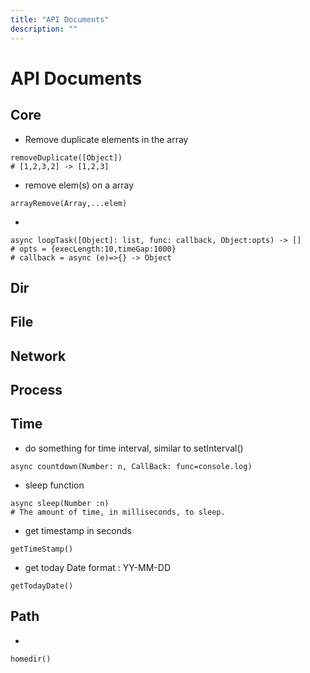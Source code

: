 ```yaml
---
title: "API Documents"
description: ""
---
```


# API Documents

## Core
- Remove duplicate elements in the array
```
removeDuplicate([Object])
# [1,2,3,2] -> [1,2,3]
```

- remove elem(s) on a array 
```
arrayRemove(Array,...elem)
```

- 
```
async loopTask([Object]: list, func: callback, Object:opts) -> []
# opts = {execLength:10,timeGap:1000}
# callback = async (e)=>{} -> Object
```

## Dir

## File

## Network

## Process

## Time
- do something for time interval, similar to setInterval()
```
async countdown(Number: n, CallBack: func=console.log)
```
- sleep function
```
async sleep(Number :n)
# The amount of time, in milliseconds, to sleep.
```

- get timestamp in seconds
```
getTimeStamp()
```

- get today Date format : YY-MM-DD
```
getTodayDate()
```

## Path
-
```
homedir()
```
